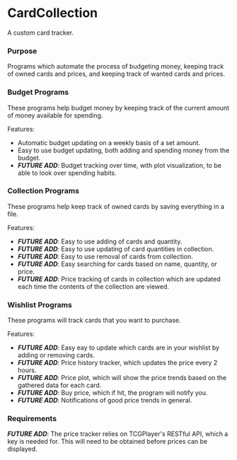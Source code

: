 # CardCollection

A custom card tracker.

### Purpose

Programs which automate the process of budgeting money, keeping track of owned cards and prices, and keeping track of wanted cards and prices.

### Budget Programs

These programs help budget money by keeping track of the current amount of money available for spending.

Features:
- Automatic budget updating on a weekly basis of a set amount.
- Easy to use budget updating, both adding and spending money from the budget.
- ***FUTURE ADD***: Budget tracking over time, with plot visualization, to be able to look over spending habits.

### Collection Programs

These programs help keep track of owned cards by saving everything in a file.

Features:
- ***FUTURE ADD***: Easy to use adding of cards and quantity.
- ***FUTURE ADD***: Easy to use updating of card quantities in collection.
- ***FUTURE ADD***: Easy to use removal of cards from collection.
- ***FUTURE ADD***: Easy searching for cards based on name, quantity, or price.
- ***FUTURE ADD***: Price tracking of cards in collection which are updated each time the contents of the collection are viewed.

### Wishlist Programs

These programs will track cards that you want to purchase.

Features:
- ***FUTURE ADD***: Easy eay to update which cards are in your wishlist by adding or removing cards.
- ***FUTURE ADD***: Price history tracker, which updates the price every 2 hours.
- ***FUTURE ADD***: Price plot, which will show the price trends based on the gathered data for each card.
- ***FUTURE ADD***: Buy price, which if hit, the program will notify you.
- ***FUTURE ADD***: Notifications of good price trends in general.

### Requirements

***FUTURE ADD***: The price tracker relies on TCGPlayer's RESTful API, which a key is needed for. This will need to be obtained before prices can be displayed.